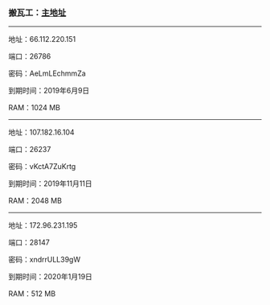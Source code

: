 ### 搬瓦工：[主地址](https://bandwagonhost.com)

---

地址：66.112.220.151

端口：26786

密码：AeLmLEchmmZa

到期时间：2019年6月9日

RAM：1024 MB

---

地址：107.182.16.104

端口：26237

密码：vKctA7ZuKrtg

到期时间：2019年11月11日

RAM：2048 MB

---

地址：172.96.231.195

端口：28147

密码：xndrrULL39gW

到期时间：2020年1月19日

RAM：512 MB

